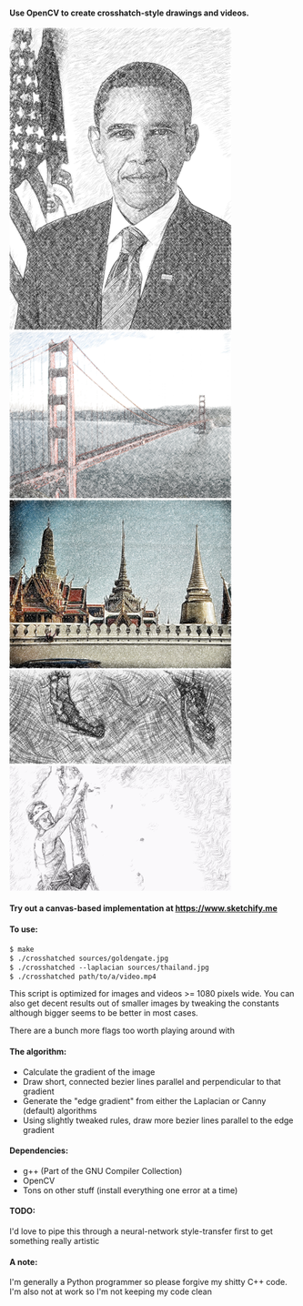 #### Use OpenCV to create crosshatch-style drawings and videos.

<img src='/examples/obama.png?raw=true' width='390px' style='display:inline-block;'>
<img src='/examples/goldengate.png?raw=true' width='390px' style='display:inline-block;'>
<img src='/examples/thailand.jpg?raw=true' width='390px' style='display:inline-block;'>
<img src='/examples/matrix.gif?raw=true' width='390px' style='display:inline-block;'>
<img src='/examples/emily.gif?raw=true' width='390px' style='display:inline-block;'>

#### Try out a canvas-based implementation at https://www.sketchify.me

#### To use:
```
$ make
$ ./crosshatched sources/goldengate.jpg
$ ./crosshatched --laplacian sources/thailand.jpg
$ ./crosshatched path/to/a/video.mp4
```

This script is optimized for images and videos >= 1080 pixels wide. You can also
get decent results out of smaller images by tweaking the constants although
bigger seems to be better in most cases.

There are a bunch more flags too worth playing around with

#### The algorithm:
- Calculate the gradient of the image
- Draw short, connected bezier lines parallel and perpendicular to that gradient
- Generate the "edge gradient" from either the Laplacian or Canny (default) algorithms
- Using slightly tweaked rules, draw more bezier lines parallel to the edge gradient

#### Dependencies:
 - g++ (Part of the GNU Compiler Collection)
 - OpenCV
 - Tons on other stuff (install everything one error at a time)

#### TODO:
I'd love to pipe this through a neural-network style-transfer first to get something really artistic

#### A note:
I'm generally a Python programmer so please forgive my shitty C++ code. I'm also not at work so I'm not keeping my code clean

